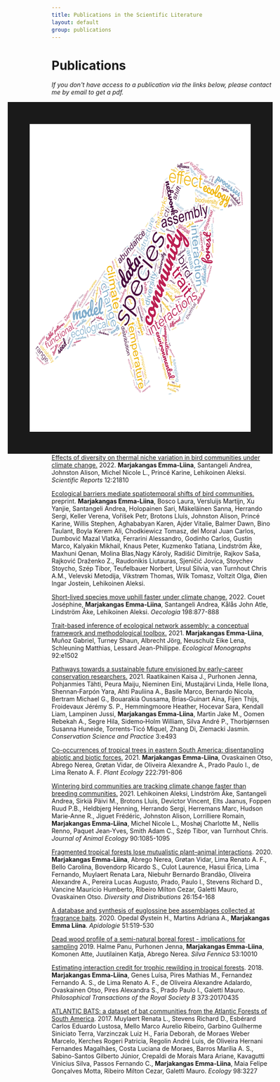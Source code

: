 ```yaml
---
title: Publications in the Scientific Literature
layout: default
group: publications
---
```


<h1 class="page-header text-center"> Publications </h1>

*If you don't have access to a publication via the links below, please contact me by email to get a pdf.*

<img src="/static/img/wordcloud.jpg" style="float: right;" height="700px" width="700px" border="50px"/>

[Effects of diversity on thermal niche variation in bird communities under climate change.](https://www.nature.com/articles/s41598-022-26248-1.pdf) 2022. **Marjakangas Emma-Liina**, Santangeli Andrea, Johnston Alison, Michel Nicole L., Princé Karine, Lehikoinen Aleksi. *Scientific Reports* 12:21810 

[Ecological barriers mediate spatiotemporal shifts of bird communities.](https://www.researchsquare.com/article/rs-1347347/v1) preprint. **Marjakangas Emma-Liina**, 
Bosco Laura, Versluijs Martijn, Xu Yanjie, Santangeli Andrea, Holopainen Sari, Mäkeläinen Sanna, Herrando Sergi, Keller Verena, Voříšek Petr, Brotons Lluís, Johnston Alison, Princé Karine, Willis Stephen, Aghababyan Karen, Ajder Vitalie, Balmer Dawn, Bino Taulant, Boyla Kerem Ali, Chodkiewicz Tomasz, del Moral Juan Carlos, Dumbović Mazal Vlatka, Ferrarini Alessandro, Godinho Carlos, Gustin Marco, Kalyakin Mikhail, Knaus Peter, Kuzmenko Tatiana, Lindström Åke, Maxhuni Qenan, Molina Blas,Nagy Károly, Radišić Dimitrije, Rajkov Saša, Rajković Draženko Z., Raudonikis Liutauras, Sjeničić Jovica, Stoychev Stoycho, Szép Tibor, Teufelbauer Norbert, Ursul Silvia, van Turnhout Chris A.M., Velevski Metodija, Vikstrøm Thomas, Wilk Tomasz, Voltzit Olga, Øien Ingar Jostein, Lehikoinen Aleksi.

[Short-lived species move uphill faster under climate change.](https://link.springer.com/content/pdf/10.1007/s00442-021-05094-4.pdf) 2022. Couet Joséphine, **Marjakangas Emma-Liina**, Santangeli Andrea, Kålås John Atle, Lindström Åke, Lehikoinen Aleksi. *Oecologia* 198:877-888

[Trait-based inference of ecological network assembly: a conceptual framework and methodological toolbox.](https://esajournals.onlinelibrary.wiley.com/doi/epdf/10.1002/ecm.1502) 2021. **Marjakangas Emma-Liina**, Muñoz Gabriel, Turney Shaun, Albrecht Jörg, Neuschulz Eike Lena, Schleuning Matthias, Lessard Jean-Philippe. *Ecological Monographs* 92:e1502

[Pathways towards a sustainable future envisioned by early-career conservation researchers.](https://conbio.onlinelibrary.wiley.com/doi/epdf/10.1111/csp2.493) 2021. Raatikainen Kaisa J., Purhonen Jenna, Pohjanmies Tähti, Peura Maiju, Nieminen Eini, Mustajärvi Linda, Helle Ilona, Shennan‐Farpón Yara, Ahti Pauliina A., Basile Marco, Bernardo Nicola, Bertram Michael G., Bouarakia Oussama, Brias‐Guinart Aina, Fijen Thijs, Froidevaux Jérémy S. P., Hemmingmoore Heather, Hocevar Sara, Kendall Liam, Lampinen Jussi, **Marjakangas Emma‐Liina**, Martin Jake M., Oomen Rebekah A., Segre Hila, Sidemo‐Holm William, Silva André P., Thorbjørnsen Susanna Huneide, Torrents‐Ticó Miquel, Zhang Di, Ziemacki Jasmin. *Conservation Science and Practice* 3:e493

[Co-occurrences of tropical trees in eastern South America: disentangling abiotic and biotic forces.](https://link.springer.com/content/pdf/10.1007/s11258-021-01143-3.pdf) 2021. **Marjakangas Emma-Liina**, Ovaskainen Otso, Abrego Nerea, Grøtan Vidar, de Oliveira Alexandre A., Prado Paulo I., de Lima Renato A. F. *Plant Ecology* 222:791-806

[Wintering bird communities are tracking climate change faster than breeding communities.](https://www.researchgate.net/publication/348795470_Wintering_bird_communities_are_tracking_climate_change_faster_than_breeding_communities) 2021. Lehikoinen Aleksi, Lindström Åke, Santangeli Andrea, Sirkiä Päivi M., Brotons Lluis, Devictor Vincent, Elts Jaanus, Foppen Ruud P.B., Heldbjerg Henning, Herrando Sergi, Herremans Marc, Hudson Marie‐Anne R., Jiguet Frédéric, Johnston Alison, Lorrilliere Romain, **Marjakangas Emma‐Liina**, Michel Nicole L., Moshøj Charlotte M., Nellis Renno, Paquet Jean‐Yves, Smith Adam C., Szép Tibor, van Turnhout Chris. *Journal of Animal Ecology* 90:1085-1095

[Fragmented tropical forests lose mutualistic plant–animal interactions](https://onlinelibrary.wiley.com/doi/epdf/10.1111/ddi.13010). 2020. **Marjakangas Emma‐Liina**, Abrego Nerea, Grøtan Vidar, Lima Renato A. F., Bello Carolina, Bovendorp Ricardo S., Culot Laurence, Hasui Érica, Lima Fernando, Muylaert Renata Lara, Niebuhr Bernardo Brandão, Oliveira Alexandre A., Pereira Lucas Augusto, Prado, Paulo I., Stevens Richard D., Vancine Maurício Humberto, Ribeiro Milton Cezar, Galetti Mauro, Ovaskainen Otso. *Diversity and Distributions* 26:154-168

[A database and synthesis of euglossine bee assemblages collected at fragrance baits](https://link.springer.com/content/pdf/10.1007/s13592-020-00739-4.pdf). 2020. Opedal Øystein H., Martins Adriana A., **Marjakangas Emma Liina**. *Apidologie* 51:519-530

[Dead wood profile of a semi-natural boreal forest - implications for sampling](https://www.silvafennica.fi/article/10010) 2019. Halme Panu, Purhonen Jenna, **Marjakangas Emma-Liina**, Komonen Atte, Juutilainen Katja, Abrego Nerea. *Silva Fennica* 53:10010

[Estimating interaction credit for trophic rewilding in tropical forests](https://royalsocietypublishing.org/doi/pdf/10.1098/rstb.2017.0435). 2018. **Marjakangas Emma-Liina**, Genes Luísa, Pires Mathias M., Fernandez Fernando A. S., de Lima Renato A. F., de Oliveira Alexandre Adalardo, Ovaskainen Otso, Pires Alexandra S., Prado Paulo I., Galetti Mauro. *Philosophical Transactions of the Royal Society B* 373:20170435

[ATLANTIC BATS: a dataset of bat communities from the Atlantic Forests of South America](https://esajournals.onlinelibrary.wiley.com/doi/epdf/10.1002/ecy.2007). 2017. Muylaert Renata L., Stevens Richard D., Esbérard Carlos Eduardo Lustosa, Mello Marco Aurelio Ribeiro, Garbino Guilherme Siniciato Terra, Varzinczak Luiz H., Faria Deborah, de Moraes Weber Marcelo, Kerches Rogeri Patricia, Regolin André Luis, de Oliveira Hernani Fernandes Magalhães, Costa Luciana de Moraes, Barros Marília A. S., Sabino-Santos Gilberto Júnior, Crepaldi de Morais Mara Ariane, Kavagutti Vinicius Silva, Passos Fernando C., **Marjakangas Emma-Liina**, Maia Felipe Gonçalves Motta, Ribeiro Milton Cezar, Galetti Mauro. *Ecology* 98:3227
<br>
<br>
<br>
<br>